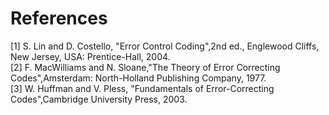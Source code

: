 # References
[1]&nbsp;S.&nbsp;Lin and D.&nbsp;Costello,&nbsp;"Error Control Coding",2nd ed., Englewood Cliffs, New Jersey, USA: Prentice-Hall, 2004. <br />
[2]&nbsp;F.&nbsp;MacWilliams and N.&nbsp;Sloane,"The Theory of Error Correcting Codes",Amsterdam: North-Holland Publishing Company, 1977. <br />
[3]&nbsp;W.&nbsp;Huffman and V.&nbsp;Pless,&nbsp;"Fundamentals of Error-Correcting Codes",Cambridge University Press, 2003. <br />
